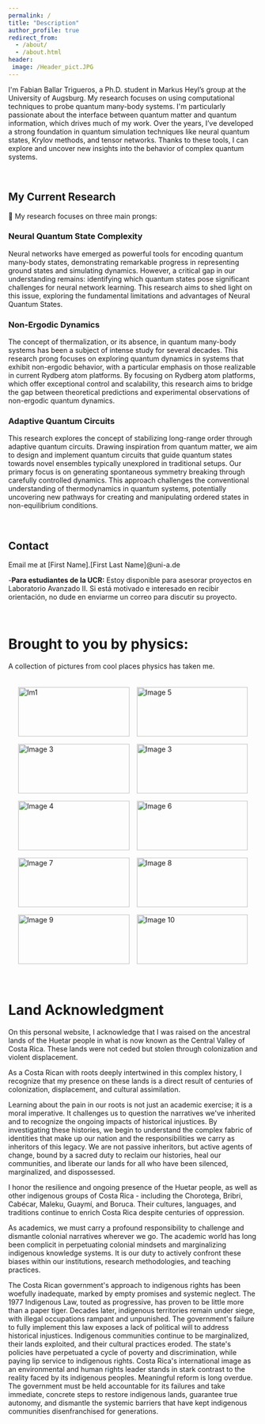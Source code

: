 ```yaml
---
permalink: /
title: "Description"
author_profile: true
redirect_from: 
  - /about/
  - /about.html
header:
 image: /Header_pict.JPG
---
```


I'm Fabian Ballar Trigueros, a Ph.D. student in Markus Heyl’s group at the University of Augsburg. My research focuses on using computational techniques to probe quantum many-body systems. I'm particularly passionate about the interface between quantum matter and quantum information, which drives much of my work. Over the years, I’ve developed a strong foundation in quantum simulation techniques like neural quantum states, Krylov methods, and tensor networks. Thanks to these tools, I can explore and uncover new insights into the behavior of complex quantum systems.  

<br>

## My Current Research

🔱 My research focuses on three main prongs:

### Neural Quantum State Complexity
Neural networks have emerged as powerful tools for encoding quantum many-body states, demonstrating remarkable progress in representing ground states and simulating dynamics. However, a critical gap in our understanding remains: identifying which quantum states pose significant challenges for neural network learning. This research aims to shed light on this issue, exploring the fundamental limitations and advantages of Neural Quantum States.

### Non-Ergodic Dynamics
The concept of thermalization, or its absence, in quantum many-body systems has been a subject of intense study for several decades. This research prong focuses on exploring quantum dynamics in systems that exhibit non-ergodic behavior, with a particular emphasis on those realizable in current Rydberg atom platforms. By focusing on Rydberg atom platforms, which offer exceptional control and scalability, this research aims to bridge the gap between theoretical predictions and experimental observations of non-ergodic quantum dynamics. 

### Adaptive Quantum Circuits
This research explores the concept of stabilizing long-range order through adaptive quantum circuits. Drawing inspiration from quantum matter, we aim to design and implement quantum circuits that guide quantum states towards novel ensembles typically unexplored in traditional setups. Our primary focus is on generating spontaneous symmetry breaking through carefully controlled dynamics. This approach challenges the conventional understanding of thermodynamics in quantum systems, potentially uncovering new pathways for creating and manipulating ordered states in non-equilibrium conditions.

<br>

## Contact

Email me at [First Name].[First Last Name]@uni-a.de

-__Para estudiantes de la UCR:__ Estoy disponible para asesorar proyectos en Laboratorio Avanzado II. Si está motivado e interesado en recibir orientación, no dude en enviarme un correo para discutir su proyecto.

<br>

Brought to you by physics:
====

A collection of pictures from cool places physics has taken me.

<!-- Add the gallery below -->
<div class="gallery">
    <div class="gallery-item">
        <img src="{{ site.baseurl }}/images/PI.JPG" alt="Im1">
        <div class="caption">A sunny winter day at Perimeter. (2023) </div>
    </div>
    <div class="gallery-item">
        <img src="{{ site.baseurl }}/images/DPGTalk.jpg" alt="Image 5">
        <div class="caption">Giving a talk at TU Berlin. (2024) </div>
    </div>
    <div class="gallery-item">
        <img src="{{ site.baseurl }}/images/dpg.jpg" alt="Image 3">
        <div class="caption"> With some of my colleagues during the DPG meeting in Berlin. (2024)</div>
    </div>
    <div class="gallery-item">
        <img src="{{ site.baseurl }}/images/Krntk.jpg" alt="Image 3">
        <div class="caption"> Honnavar, Karnataka, India  (2023)</div>
    </div>
    <div class="gallery-item">
        <img src="{{ site.baseurl }}/images/Trento.jpg" alt="Image 4">
        <div class="caption">Conference on neural quantum states. Trento, Italy (2023) </div>
    </div>
    <div class="gallery-item">
        <img src="{{ site.baseurl }}/images/ECT.jpg" alt="Image 6">
        <div class="caption">The view at ECT*, Trento. (2023) </div>
    </div>
    <div class="gallery-item">
        <img src="{{ site.baseurl }}/images/IISCBeng.jpg" alt="Image 7">
        <div class="caption">Indian Institute of Science, Bengaluru. (2023) </div>
    </div>
    <div class="gallery-item">
        <img src="{{ site.baseurl }}/images/ICTP.jpg" alt="Image 8">
        <div class="caption">The outdoor blackboards at ICTP, Trieste. (2024) </div>
    </div>
    <div class="gallery-item">
        <img src="{{ site.baseurl }}/images/SAIFR.jpg" alt="Image 9">
        <div class="caption">ICTP-SAIFR, Sao Paulo, Brazil. (2019) </div>
    </div>
    <div class="gallery-item">
        <img src="{{ site.baseurl }}/images/SAIFR2.jpg" alt="Image 10">
        <div class="caption">Journeys into theoretical physics, Sao Paulo. (2019) </div>
    </div>
</div>


<style>
    .gallery {
        display: grid;
        grid-template-columns: repeat(2, 1fr); /* Set the grid to be 2 columns wide */
        grid-auto-rows: minmax(100px, auto); /* Flexible row heights */
        gap: 15px;
        align-items: start; /* Align items to the start of the grid cell */
        padding: 20px;
    }
    .gallery-item {
        position: relative;
        display: block; /* Ensure items are block to fill cells */
    }
    .gallery-item img {
        width: 100%;
        height: auto;
        display: block;
    }
    .caption {
        position: absolute;
        bottom: 0;
        left: 0;
        width: 100%;
        background: rgba(0, 0, 0, 0.5);
        color: #fff;
        text-align: center;
        padding: 10px 0;
        font-size: 16px;
        display: none; /* Initially hide the caption */
    }
    .gallery-item:hover .caption {
        display: block; /* Display the caption on hover */
    }

    /* Media query for smaller screens */
    @media (max-width: 600px) {
        .gallery {
            grid-template-columns: 1fr; /* Change to 1 column for smaller screens */
        }
    }
</style>

<br>

Land Acknowledgment
====
On this personal website, I acknowledge that I was raised on the ancestral lands of the Huetar people in what is now known as the Central Valley of Costa Rica. These lands were not ceded but stolen through colonization and violent displacement.

As a Costa Rican with roots deeply intertwined in this complex history, I recognize that my presence on these lands is a direct result of centuries of colonization, displacement, and cultural assimilation.

Learning about the pain in our roots is not just an academic exercise; it is a moral imperative. It challenges us to question the narratives we've inherited and to recognize the ongoing impacts of historical injustices. By investigating these histories, we begin to understand the complex fabric of identities that make up our nation and the responsibilities we carry as inheritors of this legacy. We are not passive inheritors, but active agents of change, bound by a sacred duty to reclaim our histories, heal our communities, and liberate our lands for all who have been silenced, marginalized, and dispossessed.

I honor the resilience and ongoing presence of the Huetar people, as well as other indigenous groups of Costa Rica - including the Chorotega, Bribri, Cabécar, Maleku, Guaymí, and Boruca. Their cultures, languages, and traditions continue to enrich Costa Rica despite centuries of oppression.

As academics, we must carry a profound responsibility to challenge and dismantle colonial narratives wherever we go. The academic world has long been complicit in perpetuating colonial mindsets and marginalizing indigenous knowledge systems. It is our duty to actively confront these biases within our institutions, research methodologies, and teaching practices.

The Costa Rican government's approach to indigenous rights has been woefully inadequate, marked by empty promises and systemic neglect. The 1977 Indigenous Law, touted as progressive, has proven to be little more than a paper tiger. Decades later, indigenous territories remain under siege, with illegal occupations rampant and unpunished. The government's failure to fully implement this law exposes a lack of political will to address historical injustices. Indigenous communities continue to be marginalized, their lands exploited, and their cultural practices eroded. The state's policies have perpetuated a cycle of poverty and discrimination, while paying lip service to indigenous rights. Costa Rica's international image as an environmental and human rights leader stands in stark contrast to the reality faced by its indigenous peoples. Meaningful reform is long overdue. The government must be held accountable for its failures and take immediate, concrete steps to restore indigenous lands, guarantee true autonomy, and dismantle the systemic barriers that have kept indigenous communities disenfranchised for generations.
